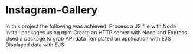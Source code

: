 # Instagram-Gallery
In this project the following was achieved:
  Process a JS file with Node
  Install packages using npm
  Create an HTTP server with Node and Express
  Used a package to grab API data
  Templated an application with EJS
  Displayed data with EJS
